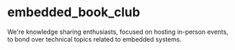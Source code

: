 # embedded_book_club
We're knowledge sharing enthusiasts, focused on hosting in-person events, to bond over technical topics related to embedded systems.
